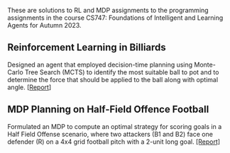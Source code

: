 These are solutions to RL and MDP assignments to the programming assignments in the course CS747: Foundations of Intelligent and Learning Agents for Autumn 2023.
## Reinforcement Learning in Billiards
Designed an agent that employed decision-time planning using Monte-Carlo Tree Search (MCTS) to identify the most suitable ball to pot and to determine the force that should be applied to the ball along with optimal angle.  [[Report](https://github.com/Vansh28Kapoor/Reinforcement-Learning/blob/main/Reinforcement%20Learning%20on%20Billiards/report.pdf)]
## MDP Planning on Half-Field Offence Football
Formulated an MDP to compute an optimal strategy for scoring goals in a Half Field Offense scenario, where two attackers (B1 and B2) face one defender (R) on a 4x4 grid football pitch with a 2-unit long goal. [[Report]](https://github.com/Vansh28Kapoor/Reinforcement-Learning/blob/main/MDP%20planning%20in%20Football/report.pdf)
